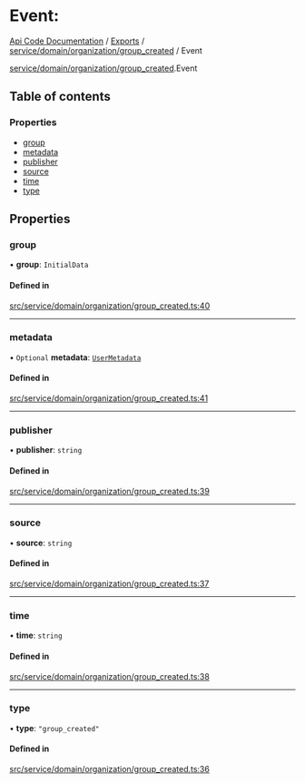 # Event: 
 
[Api Code Documentation](../README.md) / [Exports](../modules.md) / [service/domain/organization/group\_created](../modules/service_domain_organization_group_created.md) / Event

[service/domain/organization/group\_created](../modules/service_domain_organization_group_created.md).Event

## Table of contents

### Properties

- [group](service_domain_organization_group_created.Event.md#group)
- [metadata](service_domain_organization_group_created.Event.md#metadata)
- [publisher](service_domain_organization_group_created.Event.md#publisher)
- [source](service_domain_organization_group_created.Event.md#source)
- [time](service_domain_organization_group_created.Event.md#time)
- [type](service_domain_organization_group_created.Event.md#type)

## Properties

### group

• **group**: `InitialData`

#### Defined in

[src/service/domain/organization/group_created.ts:40](https://github.com/openkfw/TruBudget/blob/e3c318d/api/src/service/domain/organization/group_created.ts#L40)

___

### metadata

• `Optional` **metadata**: [`UserMetadata`](../modules/service_domain_metadata.md#usermetadata)

#### Defined in

[src/service/domain/organization/group_created.ts:41](https://github.com/openkfw/TruBudget/blob/e3c318d/api/src/service/domain/organization/group_created.ts#L41)

___

### publisher

• **publisher**: `string`

#### Defined in

[src/service/domain/organization/group_created.ts:39](https://github.com/openkfw/TruBudget/blob/e3c318d/api/src/service/domain/organization/group_created.ts#L39)

___

### source

• **source**: `string`

#### Defined in

[src/service/domain/organization/group_created.ts:37](https://github.com/openkfw/TruBudget/blob/e3c318d/api/src/service/domain/organization/group_created.ts#L37)

___

### time

• **time**: `string`

#### Defined in

[src/service/domain/organization/group_created.ts:38](https://github.com/openkfw/TruBudget/blob/e3c318d/api/src/service/domain/organization/group_created.ts#L38)

___

### type

• **type**: ``"group_created"``

#### Defined in

[src/service/domain/organization/group_created.ts:36](https://github.com/openkfw/TruBudget/blob/e3c318d/api/src/service/domain/organization/group_created.ts#L36)
